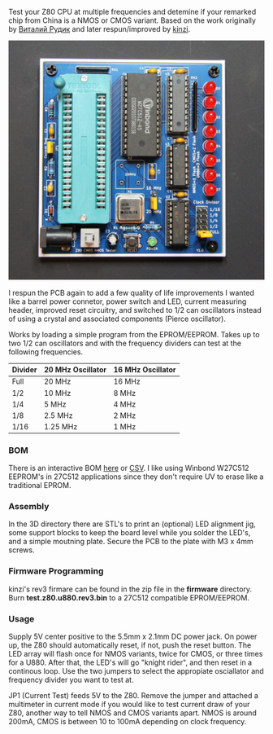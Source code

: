 Test your Z80 CPU at multiple frequencies and detemine if your remarked chip from China is a NMOS or CMOS variant. Based  on the work originally by [Виталий Рудик](https://oshwlab.com/vitalian1980/z80-tester) and later respun/improved by [kinzi](https://www.forum64.de/index.php?thread/133402-z80-tester-zum-testen-unbekannter-z80-cpus/).

![](docs/z80-tester.jpg)

I respun the PCB again to add a few quality of life improvements I wanted like a barrel power connetor, power switch and  LED, current measuring header, improved reset circuitry, and switched to 1/2 can oscillators instead of using a crystal and associated components (Pierce oscillator).

Works by loading a simple program from the EPROM/EEPROM.  Takes up to two 1/2 can oscillators and with the frequency dividers can test at the following frequencies. 

| Divider | 20 MHz Oscillator | 16 MHz Oscillator |
| ------- | ----------------- | ----------------- |
| Full    | 20 MHz            | 16 MHz            |
| 1/2     | 10 MHz            | 8 MHz             |
| 1/4     | 5 MHz             | 4 MHz             |
| 1/8     | 2.5 MHz           | 2 MHz             |
| 1/16    | 1.25 MHz          | 1 MHz             |

### BOM

There is an interactive BOM [here](https://github.com/djtersteegc/z80-cmos-nmos-tester/ibom.html) or [CSV](https://github.com/djtersteegc/z80-cmos-nmos-tester/z80-cmos-nmos-tester-BOM.csv).  I like using Winbond W27C512 EEPROM's in 27C512 applications since they don't require UV to erase like a traditional EPROM.

### Assembly

In the 3D directory there are STL's to print an (optional) LED alignment jig, some support blocks to keep the board level while you solder the LED's, and a simple moutning plate. Secure the PCB to the plate with M3 x 4mm screws.

### Firmware Programming

kinzi's rev3 firmare can be found in the zip file in the **firmware** directory.  Burn **test.z80.u880.rev3.bin** to a 27C512 compatible EPROM/EEPROM.

### Usage

Supply 5V center positive to the 5.5mm x 2.1mm DC power jack. On power up, the Z80 should automatically reset, if not, push the reset button.  The LED array will flash once for NMOS variants, twice for CMOS, or three times for a U880.  After that, the LED's will go "knight rider", and then reset in a continous loop.  Use the two jumpers to select the appropiate osciallator and frequency divider you want to test at.

JP1 (Current Test) feeds 5V to the Z80. Remove the jumper and attached a multimeter in current mode if you would like to test current draw of your Z80, another way to tell NMOS and CMOS variants apart. NMOS is around 200mA, CMOS is between 10 to 100mA depending on clock frequency.



